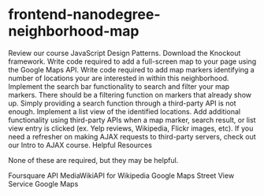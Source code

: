 # frontend-nanodegree-neighborhood-map

Review our course JavaScript Design Patterns.
Download the Knockout framework.
Write code required to add a full-screen map to your page using the Google Maps API.
Write code required to add map markers identifying a number of locations your are interested in within this neighborhood.
Implement the search bar functionality to search and filter your map markers. There should be a filtering function on markers that already show up. Simply providing a search function through a third-party API is not enough.
Implement a list view of the identified locations.
Add additional functionality using third-party APIs when a map marker, search result, or list view entry is clicked (ex. Yelp reviews, Wikipedia, Flickr images, etc). If you need a refresher on making AJAX requests to third-party servers, check out our Intro to AJAX course.
Helpful Resources

None of these are required, but they may be helpful.

Foursquare API
MediaWikiAPI for Wikipedia
Google Maps Street View Service
Google Maps
